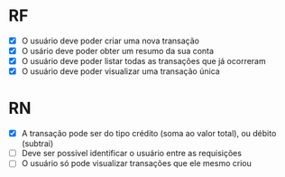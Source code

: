 # RF

- [x] O usuário deve poder criar uma nova transação
- [x] O usário deve poder obter um resumo da sua conta
- [x] O usuário deve poder listar todas as transações que já ocorreram
- [x] O usuário deve poder visualizar uma transação única

# RN 

- [x] A transação pode ser do tipo crédito (soma ao valor total), ou débito (subtrai)
- [ ] Deve ser possível identificar o usuário entre as requisições
- [ ] O usuário só pode visualizar transações que ele mesmo criou